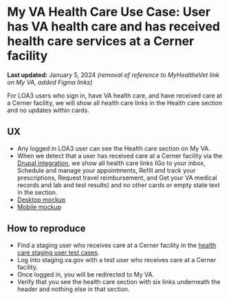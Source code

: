 # My VA Health Care Use Case: User has VA health care and has received health care services at a Cerner facility

**Last updated:** January 5, 2024 _(removal of reference to MyHealtheVet link on My VA, added Figma links)_

For LOA3 users who sign in, have VA health care, and have received care at a Cerner facility, we will show all health care links in the Health care section and no updates within cards.

## UX
- Any logged in LOA3 user can see the Health care section on My VA.
- When we detect that a user has received care at a Cerner facility via the [Drupal integration](https://depo-platform-documentation.scrollhelp.site/developer-docs/how-to-opt-in-to-drupal-as-the-source-of-truth-for), we show all health care links (Go to your inbox, Schedule and manage your appointments, Refill and track your prescriptions, Request travel reimbursement, and Get your VA medical records and lab and test results) and no other cards or empty state text in the section.
- [Desktop mockup](https://www.figma.com/file/15yOY4VEzitxm5tRMDiAzz/My-VA?type=design&node-id=0%3A468&mode=design&t=8ja2eQhXuACIWdMO-1)
- [Mobile mockup](https://www.figma.com/file/15yOY4VEzitxm5tRMDiAzz/My-VA?type=design&node-id=0%3A918&mode=design&t=8ja2eQhXuACIWdMO-1)

## How to reproduce
- Find a staging user who receives care at a Cerner facility in the [health care staging user test cases](https://github.com/department-of-veterans-affairs/va.gov-team-sensitive/blob/master/Administrative/vagov-users/staging-test-accounts-myvaaudit.md#health-care-section).
- Log into staging.va.gov with a test user who receives care at a Cerner facility.
- Once logged in, you will be redirected to My VA.
- Verify that you see the health care section with six links underneath the header and nothing else in that section.

